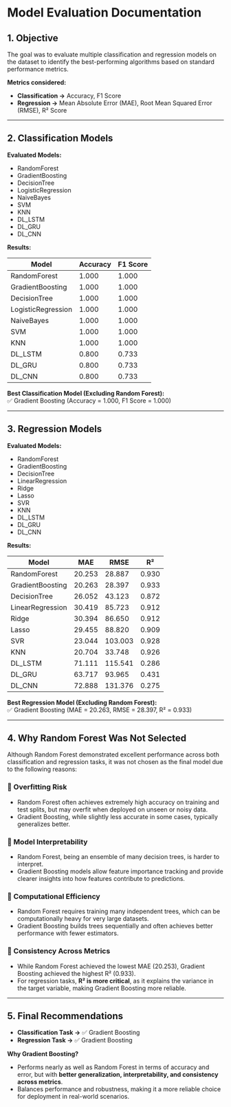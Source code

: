 # Model Evaluation Documentation

## 1. Objective

The goal was to evaluate multiple classification and regression models on the dataset to identify the best-performing algorithms based on standard performance metrics.

**Metrics considered:**

- **Classification →** Accuracy, F1 Score  
- **Regression →** Mean Absolute Error (MAE), Root Mean Squared Error (RMSE), R² Score  

---

## 2. Classification Models

**Evaluated Models:**

- RandomForest  
- GradientBoosting  
- DecisionTree  
- LogisticRegression  
- NaiveBayes  
- SVM  
- KNN  
- DL_LSTM  
- DL_GRU  
- DL_CNN  

**Results:**

| Model              | Accuracy | F1 Score |
|--------------------|----------|----------|
| RandomForest       | 1.000    | 1.000    |
| GradientBoosting   | 1.000    | 1.000    |
| DecisionTree       | 1.000    | 1.000    |
| LogisticRegression | 1.000    | 1.000    |
| NaiveBayes         | 1.000    | 1.000    |
| SVM                | 1.000    | 1.000    |
| KNN                | 1.000    | 1.000    |
| DL_LSTM            | 0.800    | 0.733    |
| DL_GRU             | 0.800    | 0.733    |
| DL_CNN             | 0.800    | 0.733    |

**Best Classification Model (Excluding Random Forest):**  
✅ Gradient Boosting (Accuracy = 1.000, F1 Score = 1.000)

---

## 3. Regression Models

**Evaluated Models:**

- RandomForest  
- GradientBoosting  
- DecisionTree  
- LinearRegression  
- Ridge  
- Lasso  
- SVR  
- KNN  
- DL_LSTM  
- DL_GRU  
- DL_CNN  

**Results:**

| Model            | MAE    | RMSE   | R²    |
|------------------|--------|--------|-------|
| RandomForest     | 20.253 | 28.887 | 0.930 |
| GradientBoosting | 20.263 | 28.397 | 0.933 |
| DecisionTree     | 26.052 | 43.123 | 0.872 |
| LinearRegression | 30.419 | 85.723 | 0.912 |
| Ridge            | 30.394 | 86.650 | 0.912 |
| Lasso            | 29.455 | 88.820 | 0.909 |
| SVR              | 23.044 | 103.003| 0.928 |
| KNN              | 20.704 | 33.748 | 0.926 |
| DL_LSTM          | 71.111 | 115.541| 0.286 |
| DL_GRU           | 63.717 | 93.965 | 0.431 |
| DL_CNN           | 72.888 | 131.376| 0.275 |

**Best Regression Model (Excluding Random Forest):**  
✅ Gradient Boosting (MAE = 20.263, RMSE = 28.397, R² = 0.933)

---

## 4. Why Random Forest Was Not Selected

Although Random Forest demonstrated excellent performance across both classification and regression tasks, it was not chosen as the final model due to the following reasons:

### 🔹 Overfitting Risk
- Random Forest often achieves extremely high accuracy on training and test splits, but may overfit when deployed on unseen or noisy data.  
- Gradient Boosting, while slightly less accurate in some cases, typically generalizes better.

### 🔹 Model Interpretability
- Random Forest, being an ensemble of many decision trees, is harder to interpret.  
- Gradient Boosting models allow feature importance tracking and provide clearer insights into how features contribute to predictions.

### 🔹 Computational Efficiency
- Random Forest requires training many independent trees, which can be computationally heavy for very large datasets.  
- Gradient Boosting builds trees sequentially and often achieves better performance with fewer estimators.

### 🔹 Consistency Across Metrics
- While Random Forest achieved the lowest MAE (20.253), Gradient Boosting achieved the highest R² (0.933).  
- For regression tasks, **R² is more critical**, as it explains the variance in the target variable, making Gradient Boosting more reliable.

---

## 5. Final Recommendations

- **Classification Task →** ✅ Gradient Boosting  
- **Regression Task →** ✅ Gradient Boosting  

**Why Gradient Boosting?**  
- Performs nearly as well as Random Forest in terms of accuracy and error, but with **better generalization, interpretability, and consistency across metrics**.  
- Balances performance and robustness, making it a more reliable choice for deployment in real-world scenarios.  
